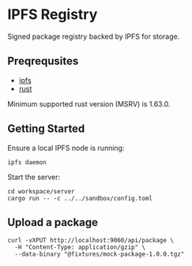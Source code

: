 # IPFS Registry

Signed package registry backed by IPFS for storage.

## Preqrequsites

* [ipfs][]
* [rust][]

Minimum supported rust version (MSRV) is 1.63.0.

## Getting Started

Ensure a local IPFS node is running:

```
ipfs daemon
```

Start the server:

```
cd workspace/server
cargo run -- -c ../../sandbox/config.toml
```

## Upload a package

```
curl -vXPUT http://localhost:9060/api/package \
  -H "Content-Type: application/gzip" \
  --data-binary "@fixtures/mock-package-1.0.0.tgz"
```

[ipfs]: https://ipfs.io/
[rust]: https://www.rust-lang.org/
